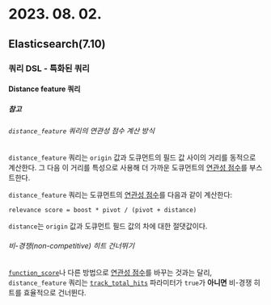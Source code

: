 # 2023. 08. 02.

## Elasticsearch(7.10)

### 쿼리 DSL - 특화된 쿼리

#### Distance feature 쿼리

##### 참고

###### `distance_feature` 쿼리의 연관성 점수 계산 방식

`distance_feature` 쿼리는 `origin` 값과 도큐먼트의 필드 값 사이의 거리를 동적으로 계산한다. 그 다음 이 거리를 특성으로 사용해 더 가까운 도큐먼트의 [연관성 점수][relevance-score]를 부스트한다. 

`distance_feature` 쿼리는 도큐먼트의 [연관성 점수][relevance-score]를 다음과 같이 계산한다:

```
relevance score = boost * pivot / (pivot + distance)
```

`distance`는 `origin` 값과 도큐먼트 필드 값의 차에 대한 절댓값이다.

###### 비-경쟁(non-competitive) 히트 건너뛰기

[`function_score`][function-score-query]나 다른 방법으로 [연관성 점수][relevance-score]를 바꾸는 것과는 달리, `distance_feature` 쿼리는 [`track_total_hits`][uri-search] 파라미터가 `true`가 **아니면**  비-경쟁 히트를 효율적으로 건너뛴다.



[relevance-score]: https://www.elastic.co/guide/en/elasticsearch/reference/7.10/query-filter-context.html#relevance-scores
[function-score-query]: https://www.elastic.co/guide/en/elasticsearch/reference/7.10/query-dsl-function-score-query.html
[uri-search]: https://www.elastic.co/guide/en/elasticsearch/reference/7.10/search-uri-request.html
